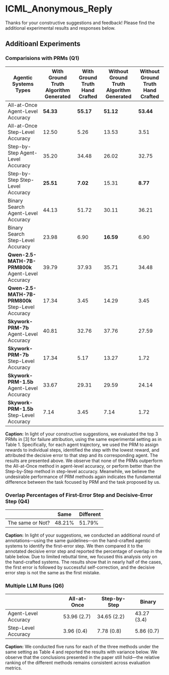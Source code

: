# ICML_Anonymous_Reply

Thanks for your constructive suggestions and feedback! Please find the additional experimental results and responses below.

## Additioanl Experiments 

### Comparisions with PRMs (Q1)

| **Agentic Systems Types**            | **With Ground Truth** Algorithm Generated | **With Ground Truth** Hand Crafted | **Without Ground Truth** Algorithm Generated | **Without Ground Truth** Hand Crafted |
|-------------------------------------|-----------------------------------------------|-----------------------------------------|---------------------------------------------------|---------------------------------------------|
| All-at-Once Agent-Level Accuracy | **54.33**                                  | **55.17**                                | **51.12**                                         | **53.44**                                    |
| All-at-Once Step-Level Accuracy  | 12.50                                      | 5.26                                     | 13.53                                             | 3.51                                         |
| Step-by-Step Agent-Level Accuracy | 35.20                                     | 34.48                                    | 26.02                                             | 32.75                                        |
| Step-by-Step  Step-Level Accuracy  | **25.51**                                  | **7.02**                                 | 15.31                                             | **8.77**                                     |
| Binary Search Agent-Level Accuracy | 44.13                                    | 51.72                                    | 30.11                                             | 36.21                                        |
| Binary Search Step-Level Accuracy  | 23.98                                     | 6.90                                     | **16.59**                                         | 6.90                                         |
| **Qwen-2.5-MATH-7B-PRM800k** Agent-Level Accuracy | 39.79                                 | 37.93                               | 35.71                                        | 34.48                                    |
| **Qwen-2.5-MATH-7B-PRM800k**  Step-Level Accuracy  | 17.34                                      | 3.45                                     | 14.29                                             | 3.45                                         |
| **Skywork-PRM-7b** Agent-Level Accuracy | 40.81                                    | 32.76                                    | 37.76                                            | 27.59                                        |
| **Skywork-PRM-7b**  Step-Level Accuracy  | 17.34                                 | 5.17                                | 13.27                                             | 1.72                                     |
| **Skywork-PRM-1.5b** Agent-Level Accuracy | 33.67                                    | 29.31                                    | 29.59                                             | 24.14                                        |
| **Skywork-PRM-1.5b** Step-Level Accuracy  | 7.14                                    | 3.45                                     | 7.14                                        | 1.72                                         |


**Caption:** In light of your constructive suggestions, we evaluated the top 3 PRMs in [3] for failure attribution, using the same experimental setting as in Table 1. Specifically, for each agent trajectory, we used the PRM to assign rewards to individual steps, identified the step with the lowest reward, and attributed the decisive error to that step and its corresponding agent. The results are presented above. We observe that none of the PRMs outperform the All-at-Once method in agent-level accuracy, or perform better than the Step-by-Step method in step-level accuracy. Meanwhile, we believe the undesirable performance of PRM methods again indicates the fundamental difference between the task focused by PRM and the task proposed by us. 



### Overlap Percentages of First-Error Step and Decisive-Error Step (Q4)


|                 | Same | Different |
|-----------------|------|-----------|
| The same or Not?|48.21%|   51.79%  |


**Caption:** In light of your suggestions, we conducted an additional round of annotations—using the same guidelines—on the hand-crafted agentic systems to identify the first-error step. We then compared it to the annotated decisive error step and reported the percentage of overlap in the table below. Due to limited rebuttal time, we focused this analysis only on the hand-crafted systems. The results show that in nearly half of the cases, the first error is followed by successful self-correction, and the decisive error step is not the same as the first mistake.  


### Multiple LLM Runs (Q6)



|                      | All-at-Once | Step-by-Step | Binary      |
|----------------------|-------------|--------------|-------------|
| Agent-Level Accuracy | 53.96 (2.7) | 34.65 (2.2)  | 43.27 (3.4) |
| Step-Level Accuracy  | 3.96 (0.4)  | 7.78 (0.8)   | 5.86 (0.7)  |


**Caption:** We conducted five runs for each of the three methods under the same setting as Table 4 and reported the results with variance below. We observe that the conclusions presented in the paper still hold—the relative ranking of the different methods remains consistent across evaluation metrics.

